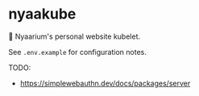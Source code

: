 # nyaakube

🐾 Nyaarium's personal website kubelet.

See `.env.example` for configuration notes.

TODO:

- https://simplewebauthn.dev/docs/packages/server
